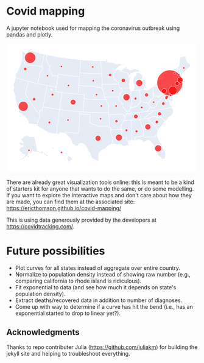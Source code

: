 # Covid mapping
A jupyter notebook used for mapping the coronavirus outbreak using pandas and plotly.

![bubble map](images/bubble_map.png)

There are already great visualization tools online: this is meant to be a kind of starters kit for anyone that wants to do the same, or do some modelling. If you want to explore the interactive maps and don't care about how they are made, you can find them at the associated site:
https://ericthomson.github.io/covid-mapping/

This is using data generously provided by the developers at https://covidtracking.com/. 

# Future possibilities
- Plot curves for all states instead of aggregate over entire country.
- Normalize to population density instead of showing raw number (e.g., comparing california to rhode island is ridiculous).
- Fit exponential to data (and see how much it depends on state's population density).
- Extract deaths/recovered data in addition to number of diagnoses.
- Come up with way to determine if a curve has hit the bend (i.e., has an exponential started to drop to linear yet?).

## Acknowledgments
Thanks to repo contributer Julia (https://github.com/juliakm) for building the jekyll site and helping to troubleshoot everything.
